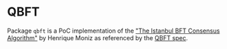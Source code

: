 # QBFT

Package `qbft` is a PoC implementation of the ["The Istanbul BFT Consensus Algorithm"](https://arxiv.org/pdf/2002.03613.pdf) by Henrique Moniz
as referenced by the [QBFT spec](https://github.com/ConsenSys/qbft-formal-spec-and-verification).